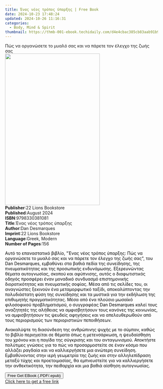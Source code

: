 ```yaml
---
title: Ένας νέος τρόπος ύπαρξης | Free Book
date: 2024-10-23 17:48:24
updated: 2024-10-26 11:16:31
categories:
  - Body, Mind & Spirit
thumbnail: https://thmb-001-ebook.techidaily.com/d4e4cbac385cb83aab91b94a7042864368b640ce583a46bf8e68194a76c714ef.jpg
---
```

<main id="book-container">
  <div class="flex flex-col">
    <div class="book-brief flex-1 py-6 px-4 sm:p-6 md:py-10 md:px-8">
      <!-- brief-->
      <div class="book-brief-main">
        Πώς να οργανώσετε το μυαλό σας και να πάρετε τον έλεγχο της ζωής σας
      </div>
    </div>
    <div
      class="book-meta-info flex-1 grid gap-4 col-start-1 col-end-3 row-start-1 sm:mb-6 sm:grid-cols-4 lg:gap-6 lg:col-start-2 lg:row-end-6 lg:row-span-6 lg:mb-0"
    >
      <div
        class="book-meta-info-left place-content-center mt-4 p-4 text-sm leading-6 col-start-2 col-span-2 dark:text-slate-400"
      >
        <img
          class="w-full h-500 object-cover rounded-lg sm:h-255 sm:col-span-2 lg:col-span-full"
          src="https://img-001-ebook.techidaily.com/15fc309912ff7f301575466107f1ec052633b19ef2d944d305554aa3c36a036a.jpg"
          alt=""
          width="312"
          height="500"
        />
      </div>
      <div
        class="book-meta-info-right mt-2 col-start-1 row-start-2 col-span-3 self-center"
      >
        <!-- meta data  -->
        <div class="flex flex-col px-4 md:px-8">
          <div class="flex-1">
            <strong>Publisher</strong>:<span class="px-2"
              >22 Lions Bookstore</span
            >
          </div>
          <div class="flex-1">
            <strong>Published</strong>:<span class="px-2">August 2024</span>
          </div>
          <div class="flex-1">
            <strong>ISBN</strong>:<span class="px-2">9798330381081</span>
          </div>
          <div class="flex-1">
            <strong>Title</strong>:<span class="px-2"
              >Ένας νέος τρόπος ύπαρξης</span
            >
          </div>
          <div class="flex-1">
            <strong>Author</strong>:<span class="px-2">Dan Desmarques</span>
          </div>
          <div class="flex-1">
            <strong>Imprint</strong>:<span class="px-2"
              >22 Lions Bookstore</span
            >
          </div>
          <div class="flex-1">
            <strong>Language</strong>:<span class="px-2">Greek, Modern</span>
          </div>
          <div class="flex-1">
            <strong>Number of Pages</strong>:<span class="px-2">156</span>
          </div>
        </div>
      </div>
    </div>
    <div class="book-description flex-1 py-6 px-4 sm:p-6 md:py-10 md:px-8">
      <div class="book-description-main">
        <div accordion-content="" id="description">
          <p class="ql-align-justify">
            <span style="color: rgb(0, 0, 0)"
              >Αυτό το επαναστατικό βιβλίο, "Ένας νέος τρόπος ύπαρξης: Πώς να
              οργανώσετε το μυαλό σας και να πάρετε τον έλεγχο της ζωής σας",
              του Dan Desmarques, εμβαθύνει στα βαθιά πεδία της συνείδησης, της
              πνευματικότητας και της προσωπικής ενδυνάμωσης. Εξερευνώντας
              θέματα αυτογνωσίας, σκοπού και αφύπνισης, αυτός ο διαφωτιστικός
              οδηγός προσφέρει έναν μοναδικό συνδυασμό επιστημονικής
              διορατικότητας και πνευματικής σοφίας. Μέσα από τις σελίδες του,
              οι αναγνώστες ξεκινούν ένα μεταμορφωτικό ταξίδι, αποκαλύπτοντας
              την πολυδιάστατη φύση της συνείδησης και τα μυστικά για την
              εκδήλωση της επιθυμητής πραγματικότητας. Μέσα από ένα πλούσιο
              μωσαϊκό φιλοσοφικού προβληματισμού, ο συγγραφέας Dan Desmarques
              καλεί τους αναζητητές της αλήθειας να αμφισβητήσουν τους κανόνες
              της κοινωνίας, να αμφισβητήσουν τις ψευδείς αφηγήσεις και να
              απελευθερωθούν από τους περιορισμούς των περιοριστικών
              πεποιθήσεων.&nbsp;</span
            >
          </p>
          <p class="ql-align-justify">
            <span style="color: rgb(0, 0, 0)"
              >Ανακαλύψτε τη διασύνδεση της ανθρώπινης ψυχής με το σύμπαν, καθώς
              το βιβλίο περιηγείται σε θέματα όπως η μετενσάρκωση, η ψευδαίσθηση
              του χρόνου και η παγίδα της σύγκρισης και του ανταγωνισμού.
              Αποκτήστε πολύτιμες γνώσεις για το πώς να προσαρμοστείτε σε έναν
              κόσμο που αλλάζει ραγδαία και να καλλιεργήσετε μια ανώτερη
              συνείδηση. Εμβαθύνοντας στην ιερή γεωμετρία της ζωής και στην
              αλληλεπίδραση μεταξύ τύχης και προετοιμασίας, θα εμπνευστείτε για
              να καλλιεργήσετε την ανθεκτικότητα, την πειθαρχία και μια βαθιά
              αίσθηση αυτογνωσίας.&nbsp;</span
            >
          </p>
        </div>
        <div class="accordion-fader"></div>
      </div>
    </div>
    <div class="book-excerpts flex-1 py-6 px-4 sm:p-6 md:py-10 md:px-8"></div>
    <div
      class="book-about-author flex-1 py-6 px-4 sm:p-6 md:py-10 md:px-8"
    ></div>
    <div class="book-free-get flex-1 py-6 px-4 sm:p-6 md:py-10 md:px-8">
      <button
        id="btn-free-get"
        class="bg-blue-500 hover:bg-blue-700 text-white font-bold py-2 px-4 rounded"
      >
        Free Get EBook (.PDF/.epub)
      </button>
      <div id="countdown-display" class="px-2 text-lg mt-2"></div>
      <a
        id="free-link"
        class="hidden bg-blue-500 hover:bg-blue-700 text-white font-bold py-2 px-4 rounded"
        href="https://www.ebooks.com/en-us/book/211447817/ebook/dan-desmarques/"
        target="_blank"
        >Click here to get a free link</a
      >
    </div>
    <script>
      let countdownTime = 0;
      let countdownInterval = null;
      document
        .getElementById('btn-free-get')
        .addEventListener('click', startCountdown);
      function startCountdown() {
        countdownTime = new Date().getTime() + 60000 * 3;
        countdownInterval = setInterval(updateCountdown, 1000);
        document.getElementById('btn-free-get').disabled = true;
        document
          .getElementById('btn-free-get')
          .classList.add('bg-gray-500', 'cursor-not-allowed');
      }
      function updateCountdown() {
        let currentTime = new Date().getTime();
        let timeLeft = countdownTime - currentTime;
        let secondsLeft = Math.floor(timeLeft / 1000);
        document.getElementById('countdown-display').innerHTML =
          `Remaining time: ${secondsLeft} seconds.`;
        if (secondsLeft <= 0) {
          clearInterval(countdownInterval);
          document.getElementById('btn-free-get').classList.add('hidden');
          document.getElementById('free-link').classList.remove('hidden');
          document.getElementById('countdown-display').innerHTML = '';
        }
      }
    </script>
  </div>
</main>
